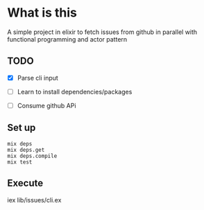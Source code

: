 # What is this

A simple project in elixir to fetch issues from github in parallel with functional programming and actor pattern

## TODO

- [x] Parse cli input
- [ ] Learn to install dependencies/packages
- [ ] Consume github APi


## Set up

```
mix deps
mix deps.get
mix deps.compile
mix test
```

## Execute

iex lib/issues/cli.ex
